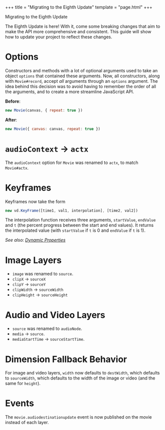 +++
title = "Migrating to the Eighth Update"
template = "page.html"
+++

<div class="heading-text">Migrating to the Eighth Update</div>

The Eighth Update is here! With it, come some breaking changes that aim to make
the API more comprehensive and consistent. This guide will show how to update
your project to reflect these changes.

# Options

Constructors and methods with a lot of optional arguments used to take an object
`options` that contained these arguments. Now, all constructors, along with
`Movie#record`, accept *all* arguments through an `options` argument. The idea
behind this decision was to avoid having to remember the order of all the
arguments, and to create a more streamline JavaScript API.

**Before**:
```js
new Movie(canvas, { repeat: true })
```

**After**:
```js
new Movie({ canvas: canvas, repeat: true })
```

# `audioContext` &rarr; `actx`

The `audioContext` option for `Movie` was renamed to `actx`, to match
`Movie#actx`.

# Keyframes

Keyframes now take the form

```js
new vd.KeyFrame([time1, val1, interpolation], [time2, val2])
```

The interpolation function receives three arguments, `startValue`, `endValue`
and `t` (the percent progress between the start and end values). It returns the
interpolated value (with `startValue` if `t` is 0 and `endValue` if `t` is 1).

*See also: [Dynamic Properties](../docs/dynamic-properties)*

# Image Layers

- `image` was renamed to `source`.
- `clipX` &rarr; `sourceX`
- `clipY` &rarr; `sourceY`
- `clipWidth` &rarr; `sourceWidth`
- `clipHeight` &rarr; `sourceHeight`

# Audio and Video Layers

- `source` was renamed to `audioNode`.
- `media` &rarr; `source`.
- `mediaStartTime` &rarr; `sourceStartTime`.

# Dimension Fallback Behavior

For image and video layers, `width` now defaults to `destWidth`, which defaults
to `sourceWidth`, which defaults to the width of the image or video (and the
same for `height`).

# Events

The `movie.audiodestinationupdate` event is now published on the movie instead
of each layer.
